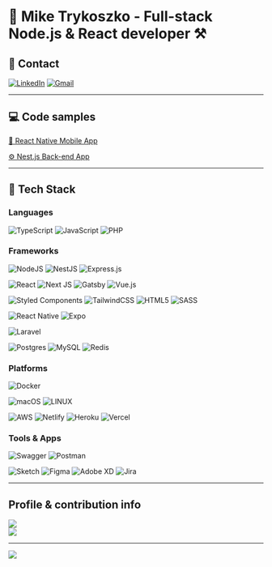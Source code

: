 # 🧑 Mike Trykoszko - Full-stack Node.js & React developer ⚒️

## 📮 Contact
[![LinkedIn](https://img.shields.io/badge/LinkedIn-%230077B5.svg?style=flat-square&logo=linkedin&logoColor=white)](https://linkedin.com/in/michal-trykoszko)
[![Gmail](https://img.shields.io/badge/Gmail-D14836?style=flat-square&logo=gmail&logoColor=white)](mailto:trykoszkom@gmail.com)

---

## 💻 Code samples
[📱 React Native Mobile App](https://github.com/trykoszko/events-react-native-app)

[⚙️ Nest.js Back-end App](https://github.com/trykoszko/events-nests-js-app)

---

## 💾 Tech Stack

### Languages
![TypeScript](https://img.shields.io/badge/typescript-%23007ACC.svg?style=flat-square&logo=typescript&logoColor=white)
![JavaScript](https://img.shields.io/badge/javascript-%23323330.svg?style=flat-square&logo=javascript&logoColor=%23F7DF1E)
![PHP](https://img.shields.io/badge/php-%23777BB4.svg?style=flat-square&logo=php&logoColor=white)

### Frameworks
![NodeJS](https://img.shields.io/badge/node.js-6DA55F?style=flat-square&logo=node.js&logoColor=white)
![NestJS](https://img.shields.io/badge/nestjs-%23E0234E.svg?style=flat-square&logo=nestjs&logoColor=white)
![Express.js](https://img.shields.io/badge/express.js-%23404d59.svg?style=flat-square&logo=express&logoColor=%2361DAFB)

![React](https://img.shields.io/badge/react-%2320232a.svg?style=flat-square&logo=react&logoColor=%2361DAFB)
![Next JS](https://img.shields.io/badge/Next-black?style=flat-square&logo=next.js&logoColor=white)
![Gatsby](https://img.shields.io/badge/Gatsby-%23663399.svg?style=flat-square&logo=gatsby&logoColor=white)
![Vue.js](https://img.shields.io/badge/vuejs-%2335495e.svg?style=flat-square&logo=vuedotjs&logoColor=%234FC08D)

![Styled Components](https://img.shields.io/badge/styled--components-DB7093?style=flat-square&logo=styled-components&logoColor=white)
![TailwindCSS](https://img.shields.io/badge/tailwindcss-%2338B2AC.svg?style=flat-square&logo=tailwind-css&logoColor=white)
![HTML5](https://img.shields.io/badge/html5-%23E34F26.svg?style=flat-square&logo=html5&logoColor=white)
![SASS](https://img.shields.io/badge/SASS-hotpink.svg?style=flat-square&logo=SASS&logoColor=white)

![React Native](https://img.shields.io/badge/react_native-%2320232a.svg?style=flat-square&logo=react&logoColor=%2361DAFB)
![Expo](https://img.shields.io/badge/expo-1C1E24?style=flat-square&logo=expo&logoColor=#D04A37)

![Laravel](https://img.shields.io/badge/laravel-%23FF2D20.svg?style=flat-square&logo=laravel&logoColor=white)

![Postgres](https://img.shields.io/badge/postgres-%23316192.svg?style=flat-square&logo=postgresql&logoColor=white)
![MySQL](https://img.shields.io/badge/mysql-%2300f.svg?style=flat-square&logo=mysql&logoColor=white)
![Redis](https://img.shields.io/badge/redis-%23DD0031.svg?style=flat-square&logo=redis&logoColor=white)

### Platforms
![Docker](https://img.shields.io/badge/docker-%230db7ed.svg?style=flat-square&logo=docker&logoColor=white)

![macOS](https://img.shields.io/badge/mac%20os-000000?style=flat-square&logo=macos&logoColor=F0F0F0)
![LINUX](https://img.shields.io/badge/Linux-FCC624?style=flat-square&logo=linux&logoColor=black)

![AWS](https://img.shields.io/badge/AWS-%23FF9900.svg?style=flat-square&logo=amazon-aws&logoColor=white)
![Netlify](https://img.shields.io/badge/netlify-%23000000.svg?style=flat-square&logo=netlify&logoColor=#00C7B7)
![Heroku](https://img.shields.io/badge/heroku-%23430098.svg?style=flat-square&logo=heroku&logoColor=white)
![Vercel](https://img.shields.io/badge/vercel-%23000000.svg?style=flat-square&logo=vercel&logoColor=white)

### Tools & Apps
![Swagger](https://img.shields.io/badge/-Swagger-%23Clojure?style=flat-square&logo=swagger&logoColor=white)
![Postman](https://img.shields.io/badge/Postman-FF6C37?style=flat-square&logo=postman&logoColor=white)

![Sketch](https://img.shields.io/badge/Sketch-FFB387?style=flat-square&logo=sketch&logoColor=black)
![Figma](https://img.shields.io/badge/figma-%23F24E1E.svg?style=flat-square&logo=figma&logoColor=white)
![Adobe XD](https://img.shields.io/badge/Adobe%20XD-470137?style=flat-square&logo=Adobe%20XD&logoColor=#FF61F6)
![Jira](https://img.shields.io/badge/jira-%230A0FFF.svg?style=flat-square&logo=jira&logoColor=white)

---

## Profile & contribution info
![](https://github-readme-streak-stats.herokuapp.com/?user=trykoszko&theme=dark&hide_border=true)<br/>
![](https://github-readme-stats.vercel.app/api/top-langs/?username=trykoszko&theme=dark&hide_border=true&include_all_commits=true&count_private=true&layout=compact)

---
[![](https://visitcount.itsvg.in/api?id=trykoszko&icon=0&color=1)](https://visitcount.itsvg.in)

<!-- Proudly created with GPRM ( https://gprm.itsvg.in ) -->
